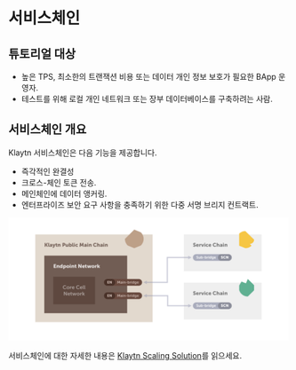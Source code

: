 # 서비스체인 <a id="service-chain"></a>

## 튜토리얼 대상 <a id="intended-audience"></a>

- 높은 TPS, 최소한의 트랜잭션 비용 또는 데이터 개인 정보 보호가 필요한 BApp 운영자.
- 테스트를 위해 로컬 개인 네트워크 또는 장부 데이터베이스를 구축하려는 사람.

## 서비스체인 개요 <a id="service-chain-overview"></a>

Klaytn 서비스체인은 다음 기능을 제공합니다.

- 즉각적인 완결성
- 크로스-체인 토큰 전송.
- 메인체인에 데이터 앵커링.
- 엔터프라이즈 보안 요구 사항을 충족하기 위한 다중 서명 브리지 컨트랙트.

![](../../klaytn/images/sc_connection.png)


서비스체인에 대한 자세한 내용은 [Klaytn Scaling Solution](../../klaytn/scaling-solutions.md)를 읽으세요.
